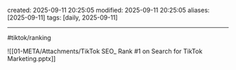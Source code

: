 created: 2025-09-11 20:25:05
modified: 2025-09-11 20:25:05
aliases: [2025-09-11]
tags: [daily, 2025-09-11]

---

#tiktok/ranking
	
![[01-META/Attachments/TikTok SEO_ Rank #1 on Search for TikTok Marketing.pptx]]



















